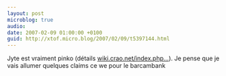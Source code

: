 ```yaml
---
layout: post
microblog: true
audio: 
date: 2007-02-09 01:00:00 +0100
guid: http://xtof.micro.blog/2007/02/09/t5397144.html
---
```

Jyte est vraiment pinko (détails [wiki.crao.net/index.php...](http://wiki.crao.net/index.php/Jyte)). Je pense que je vais allumer quelques claims ce we pour le barcambank
